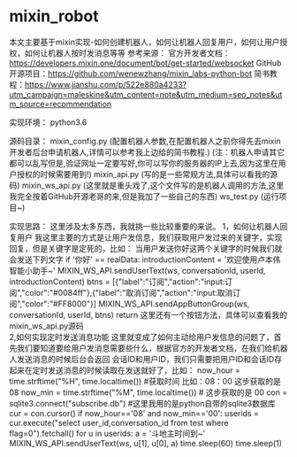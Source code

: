 # mixin_robot
本文主要基于mixin实现-如何创建机器人，如何让机器人回复用户，如何让用户授权，如何让机器人按时发消息等等
参考来源：
 官方开发者文档：https://developers.mixin.one/document/bot/get-started/websocket
 GitHub开源项目：https://github.com/wenewzhang/mixin_labs-python-bot
 简书教程：https://www.jianshu.com/p/522e880a4233?utm_campaign=maleskine&utm_content=note&utm_medium=seo_notes&utm_source=recommendation
 
实现环境：
 python3.6
 
源码目录：
 mixin_config.py (配置机器人参数,在配置机器人之前你得先去mixin开发者后台申请机器人,详情可以参考我上边给的简书教程.)
                 (注：机器人申请其它都可以乱写但是,验证网址一定要写好,你可以写你的服务器的IP上去,因为这里在用户授权的时候需要用到!)
 mixin_api.py (写的是一些常规方法,具体可以看我的源码)
 mixin_ws_api.py (这里就是重头戏了,这个文件写的是机器人调用的方法,这里我完全按着GitHub开源老哥的来,但是我加了一些自己的东西)
 ws_test.py (运行项目~)
 
实现思路：
这里涉及太多东西，我就挑一些比较重要的来说。
 1，如何让机器人回复用户
  我这里主要的方式是让用户发信息，我们获取用户发过来的关键字，实现回复，但是关键字是定死的，比如：
  当用户发送你好这两个关键字的时候我们就会发送下列文字
  if '你好' == realData:
    introductionContent = '欢迎使用卢本伟智能小助手~'
    MIXIN_WS_API.sendUserText(ws, conversationId, userId, introductionContent)
    btns = [{"label":"订阅","action":"input:订阅","color":"#0084ff"},{"label":"取消订阅","action":"input:取消订阅","color":"#FF8000"}]
    MIXIN_WS_API.sendAppButtonGroup(ws, conversationId, userId, btns)
    return
  这里还有一个按钮方法，具体可以查看我的mixin_ws_api.py源码   
 2,如何实现定时发送消息功能
  这里就变成了如何主动给用户发信息的问题了，首先我们要知道要给用户发消息需要些什么，根据官方的开发者文档，在我们给机器人发送消息的时候后台会返回 会话ID和用户ID，我们只需要把用户ID和会话ID存起来在定时发送消息的时候读取在发送就好了，比如：
  now_hour = time.strftime("%H", time.localtime()) #获取时间  比如：08：00  这步获取的是 08
  now_min = time.strftime("%M", time.localtime())  # 这步获取的是 00
  con = sqlite3.connect("subscribe.db")  #这里我用的是python自带的sqlite3数据库
  cur = con.cursor()
  if now_hour=='08' and now_min=='00':
      userids = cur.execute("select user_id,conversation_id from test where flag=0").fetchall()
      for u in userids:
          a = '斗地主时间到~'
          MIXIN_WS_API.sendUserText(ws, u[1], u[0], a)
      time.sleep(60)
  time.sleep(1)
